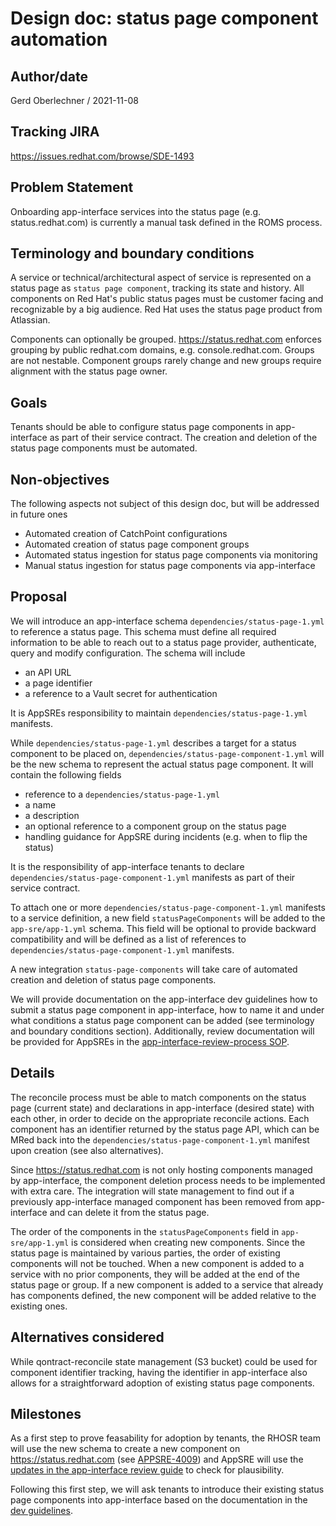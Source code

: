 # Design doc: status page component automation

## Author/date

Gerd Oberlechner / 2021-11-08

## Tracking JIRA

https://issues.redhat.com/browse/SDE-1493

## Problem Statement

Onboarding app-interface services into the status page (e.g. status.redhat.com) is currently a manual task defined in
the ROMS process.

## Terminology and boundary conditions

A service or technical/architectural aspect of service is represented on a status page as `status page component`,
tracking its state and history. All components on Red Hat's public status pages must be customer facing and recognizable
by a big audience. Red Hat uses the status page product from Atlassian.

Components can optionally be grouped. https://status.redhat.com enforces grouping by public redhat.com domains, e.g.
console.redhat.com. Groups are not nestable. Component groups rarely change and new groups require alignment with the
status page owner.

## Goals

Tenants should be able to configure status page components in app-interface as part of their service contract. The
creation and deletion of the status page components must be automated.

## Non-objectives

The following aspects not subject of this design doc, but will be addressed in future ones

* Automated creation of CatchPoint configurations
* Automated creation of status page component groups
* Automated status ingestion for status page components via monitoring
* Manual status ingestion for status page components via app-interface

## Proposal

We will introduce an app-interface schema `dependencies/status-page-1.yml` to reference a status page. This schema must
define all required information to be able to reach out to a status page provider, authenticate, query and modify
configuration. The schema will include

* an API URL
* a page identifier
* a reference to a Vault secret for authentication

It is AppSREs responsibility to maintain `dependencies/status-page-1.yml` manifests.

While `dependencies/status-page-1.yml` describes a target for a status component to be placed on,
`dependencies/status-page-component-1.yml` will be the new schema to represent the actual status page component. It will
contain the following fields

* reference to a `dependencies/status-page-1.yml`
* a name
* a description
* an optional reference to a component group on the status page
* handling guidance for AppSRE during incidents (e.g. when to flip the status)

It is the responsibility of app-interface tenants to declare `dependencies/status-page-component-1.yml` manifests as part of
their service contract.

To attach one or more `dependencies/status-page-component-1.yml` manifests to a service definition, a new field
`statusPageComponents` will be added to the `app-sre/app-1.yml` schema. This field will be optional to provide backward
compatibility and will be defined as a list of references to `dependencies/status-page-component-1.yml` manifests.

A new integration `status-page-components` will take care of automated creation and deletion of status page components.

We will provide documentation on the app-interface dev guidelines how to submit a status page component in
app-interface, how to name it and under what conditions a status page component can be added (see terminology and
boundary conditions section). Additionally, review documentation will be provided for AppSREs in the
[app-interface-review-process SOP](https://gitlab.cee.redhat.com/service/app-interface/-/blob/master/docs/app-sre/sop/app-interface-review-process.md).

## Details

The reconcile process must be able to match components on the status page (current state) and declarations in
app-interface (desired state) with each other, in order to decide on the appropriate reconcile actions. Each component
has an identifier returned by the status page API, which can be MRed back into
the `dependencies/status-page-component-1.yml` manifest upon creation (see also alternatives).

Since https://status.redhat.com is not only hosting components managed by app-interface, the component deletion process
needs to be implemented with extra care. The integration will state management to find out if a previously
app-interface managed component has been removed from app-interface and can delete it from the status page.

The order of the components in the `statusPageComponents` field in `app-sre/app-1.yml` is considered when creating new components.
Since the status page is maintained by various parties, the order of existing components will not be touched. When a new
component is added to a service with no prior components, they will be added at the end of the status page or group. If
a new component is added to a service that already has components defined, the new component will be added relative to
the existing ones.

## Alternatives considered

While qontract-reconcile state management (S3 bucket) could be used for component identifier tracking, having the
identifier in app-interface also allows for a straightforward adoption of existing status page components.

## Milestones

As a first step to prove feasability for adoption by tenants, the RHOSR team will use the new schema to create a new
component on https://status.redhat.com (see [APPSRE-4009](https://issues.redhat.com/browse/APPSRE-4009)) and AppSRE will use
the [updates in the app-interface review guide](https://gitlab.cee.redhat.com/service/app-interface/-/blob/master/docs/app-sre/sop/app-interface-review-process.md)
to check for plausibility.

Following this first step, we will ask tenants to introduce their existing status page components into app-interface
based on the documentation in the [dev guidelines](https://service.pages.redhat.com/dev-guidelines).